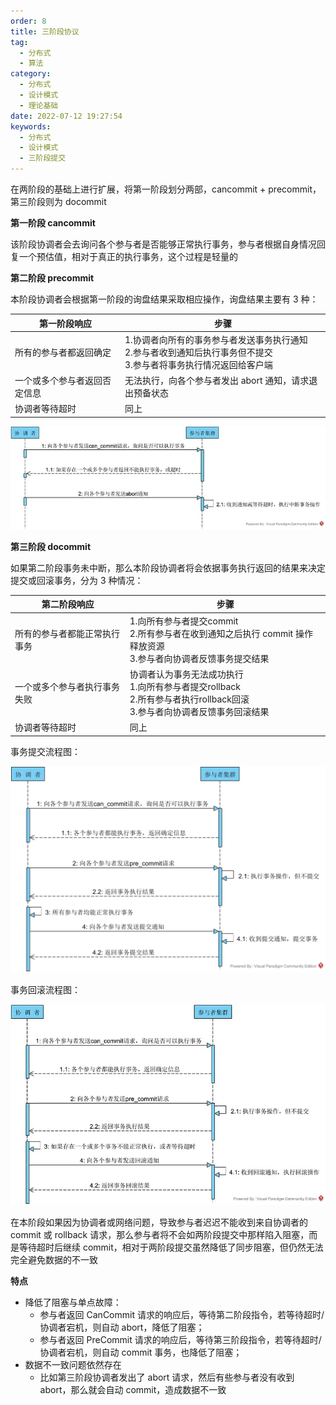 ```yaml
---
order: 8
title: 三阶段协议
tag: 
  - 分布式
  - 算法
category: 
  - 分布式
  - 设计模式
  - 理论基础
date: 2022-07-12 19:27:54
keywords: 
  - 分布式
  - 设计模式
  - 三阶段提交
---
```


在两阶段的基础上进行扩展，将第一阶段划分两部，cancommit + precommit，第三阶段则为 docommit


**第一阶段 cancommit**

该阶段协调者会去询问各个参与者是否能够正常执行事务，参与者根据自身情况回复一个预估值，相对于真正的执行事务，这个过程是轻量的

**第二阶段 precommit**

本阶段协调者会根据第一阶段的询盘结果采取相应操作，询盘结果主要有 3 种：

| 第一阶段响应 | 步骤 |
| --- | --- |
| 所有的参与者都返回确定 | 1.协调者向所有的事务参与者发送事务执行通知 <br/> 2.参与者收到通知后执行事务但不提交 <br/> 3.参与者将事务执行情况返回给客户端|
| 一个或多个参与者返回否定信息 | 无法执行，向各个参与者发出 abort 通知，请求退出预备状态 | 
| 协调者等待超时 | 同上 |


![3PC回滚](/imgs/column/distribute/220708/3pc00.jpg)


**第三阶段 docommit**

如果第二阶段事务未中断，那么本阶段协调者将会依据事务执行返回的结果来决定提交或回滚事务，分为 3 种情况：

| 第二阶段响应 | 步骤 | 
| --- | ---|
| 所有的参与者都能正常执行事务 | 1.向所有参与者提交commit <br/> 2.所有参与者在收到通知之后执行 commit 操作释放资源 <br/> 3.参与者向协调者反馈事务提交结果 |
| 一个或多个参与者执行事务失败 | 协调者认为事务无法成功执行 <br/> 1.向所有参与者提交rollback <br/> 2.所有参与者执行rollback回滚 <br/> 3.参与者向协调者反馈事务回滚结果 |
| 协调者等待超时 | 同上 |


事务提交流程图：

![3PC提交](/imgs/column/distribute/220708/3pc01.jpg)

事务回滚流程图：

![3PC回滚](/imgs/column/distribute/220708/3pc02.jpg)


在本阶段如果因为协调者或网络问题，导致参与者迟迟不能收到来自协调者的 commit 或 rollback 请求，那么参与者将不会如两阶段提交中那样陷入阻塞，而是等待超时后继续 commit，相对于两阶段提交虽然降低了同步阻塞，但仍然无法完全避免数据的不一致


**特点**

- 降低了阻塞与单点故障：
  - 参与者返回 CanCommit 请求的响应后，等待第二阶段指令，若等待超时/协调者宕机，则自动 abort，降低了阻塞；
  - 参与者返回 PreCommit 请求的响应后，等待第三阶段指令，若等待超时/协调者宕机，则自动 commit 事务，也降低了阻塞；
- 数据不一致问题依然存在
  - 比如第三阶段协调者发出了 abort 请求，然后有些参与者没有收到 abort，那么就会自动 commit，造成数据不一致


